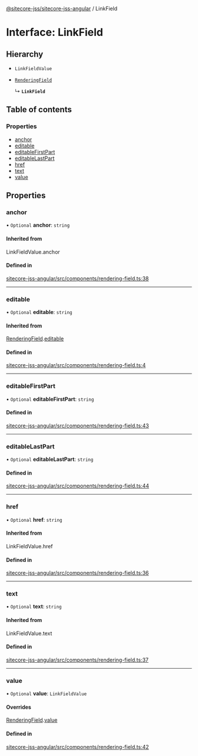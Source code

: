[@sitecore-jss/sitecore-jss-angular](../README.md) / LinkField

# Interface: LinkField

## Hierarchy

- `LinkFieldValue`

- [`RenderingField`](RenderingField.md)

  ↳ **`LinkField`**

## Table of contents

### Properties

- [anchor](LinkField.md#anchor)
- [editable](LinkField.md#editable)
- [editableFirstPart](LinkField.md#editablefirstpart)
- [editableLastPart](LinkField.md#editablelastpart)
- [href](LinkField.md#href)
- [text](LinkField.md#text)
- [value](LinkField.md#value)

## Properties

### anchor

• `Optional` **anchor**: `string`

#### Inherited from

LinkFieldValue.anchor

#### Defined in

[sitecore-jss-angular/src/components/rendering-field.ts:38](https://github.com/Sitecore/jss/blob/784c81d24/packages/sitecore-jss-angular/src/components/rendering-field.ts#L38)

___

### editable

• `Optional` **editable**: `string`

#### Inherited from

[RenderingField](RenderingField.md).[editable](RenderingField.md#editable)

#### Defined in

[sitecore-jss-angular/src/components/rendering-field.ts:4](https://github.com/Sitecore/jss/blob/784c81d24/packages/sitecore-jss-angular/src/components/rendering-field.ts#L4)

___

### editableFirstPart

• `Optional` **editableFirstPart**: `string`

#### Defined in

[sitecore-jss-angular/src/components/rendering-field.ts:43](https://github.com/Sitecore/jss/blob/784c81d24/packages/sitecore-jss-angular/src/components/rendering-field.ts#L43)

___

### editableLastPart

• `Optional` **editableLastPart**: `string`

#### Defined in

[sitecore-jss-angular/src/components/rendering-field.ts:44](https://github.com/Sitecore/jss/blob/784c81d24/packages/sitecore-jss-angular/src/components/rendering-field.ts#L44)

___

### href

• `Optional` **href**: `string`

#### Inherited from

LinkFieldValue.href

#### Defined in

[sitecore-jss-angular/src/components/rendering-field.ts:36](https://github.com/Sitecore/jss/blob/784c81d24/packages/sitecore-jss-angular/src/components/rendering-field.ts#L36)

___

### text

• `Optional` **text**: `string`

#### Inherited from

LinkFieldValue.text

#### Defined in

[sitecore-jss-angular/src/components/rendering-field.ts:37](https://github.com/Sitecore/jss/blob/784c81d24/packages/sitecore-jss-angular/src/components/rendering-field.ts#L37)

___

### value

• `Optional` **value**: `LinkFieldValue`

#### Overrides

[RenderingField](RenderingField.md).[value](RenderingField.md#value)

#### Defined in

[sitecore-jss-angular/src/components/rendering-field.ts:42](https://github.com/Sitecore/jss/blob/784c81d24/packages/sitecore-jss-angular/src/components/rendering-field.ts#L42)
